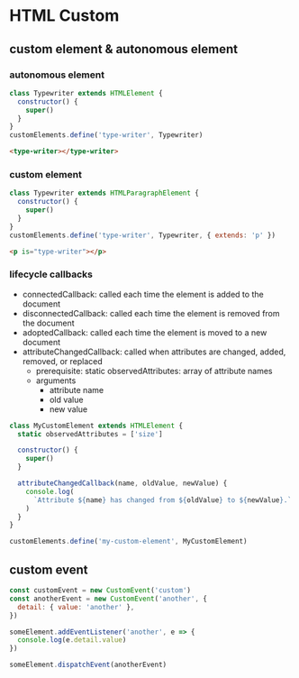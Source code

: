 # HTML Custom

## custom element & autonomous element

### autonomous element

```js
class Typewriter extends HTMLElement {
  constructor() {
    super()
  }
}
customElements.define('type-writer', Typewriter)
```

```html
<type-writer></type-writer>
```

### custom element

```js
class Typewriter extends HTMLParagraphElement {
  constructor() {
    super()
  }
}
customElements.define('type-writer', Typewriter, { extends: 'p' })
```

```html
<p is="type-writer"></p>
```

### lifecycle callbacks

- connectedCallback: called each time the element is added to the document
- disconnectedCallback: called each time the element is removed from the document
- adoptedCallback: called each time the element is moved to a new document
- attributeChangedCallback: called when attributes are changed, added, removed, or replaced
  - prerequisite: static observedAttributes: array of attribute names
  - arguments
    - attribute name
    - old value
    - new value

```js
class MyCustomElement extends HTMLElement {
  static observedAttributes = ['size']

  constructor() {
    super()
  }

  attributeChangedCallback(name, oldValue, newValue) {
    console.log(
      `Attribute ${name} has changed from ${oldValue} to ${newValue}.`
    )
  }
}

customElements.define('my-custom-element', MyCustomElement)
```

## custom event

```js
const customEvent = new CustomEvent('custom')
const anotherEvent = new CustomEvent('another', {
  detail: { value: 'another' },
})

someElement.addEventListener('another', e => {
  console.log(e.detail.value)
})

someElement.dispatchEvent(anotherEvent)
```
